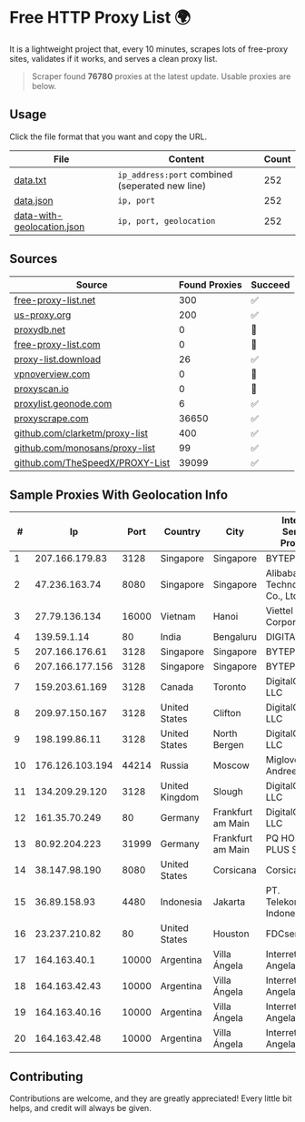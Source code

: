 
# Free HTTP Proxy List 🌍

It is a lightweight project that, every 10 minutes, scrapes lots of free-proxy sites, validates if it works, and serves a clean proxy list.


> Scraper found **76780** proxies at the latest update. Usable proxies are below.

## Usage

Click the file format that you want and copy the URL.


|File|Content|Count|
|----|-------|-----|
|[data.txt](https://raw.githubusercontent.com/themiralay/Proxy-List-World/master/data.txt)|`ip_address:port` combined (seperated new line)|252|
|[data.json](https://raw.githubusercontent.com/themiralay/Proxy-List-World/master/data.json)|`ip, port`|252|
|[data-with-geolocation.json](https://raw.githubusercontent.com/themiralay/Proxy-List-World/master/data-with-geolocation.json)|`ip, port, geolocation`|252|

## Sources

|Source|Found Proxies|Succeed|
|------|-------------|-------|
|[free-proxy-list.net](https://free-proxy-list.net)|300|✅|
|[us-proxy.org](https://www.us-proxy.org)|200|✅|
|[proxydb.net](http://proxydb.net)|0|🚫|
|[free-proxy-list.com](https://free-proxy-list.com/?page=&port=&type%5B%5D=http&type%5B%5D=https&up_time=0&search=Search)|0|🚫|
|[proxy-list.download](https://www.proxy-list.download/HTTP)|26|✅|
|[vpnoverview.com](https://vpnoverview.com/privacy/anonymous-browsing/free-proxy-servers)|0|🚫|
|[proxyscan.io](https://www.proxyscan.io)|0|🚫|
|[proxylist.geonode.com](https://proxylist.geonode.com/api/proxy-list?limit=300&page=1&sort_by=lastChecked&sort_type=desc&protocols=http,https)|6|✅|
|[proxyscrape.com](https://api.proxyscrape.com/v2/?request=displayproxies&protocol=http&timeout=10000&country=all&ssl=all&anonymity=all)|36650|✅|
|[github.com/clarketm/proxy-list](https://raw.githubusercontent.com/clarketm/proxy-list/master/proxy-list-raw.txt)|400|✅|
|[github.com/monosans/proxy-list](https://raw.githubusercontent.com/monosans/proxy-list/main/proxies/http.txt)|99|✅|
|[github.com/TheSpeedX/PROXY-List](https://raw.githubusercontent.com/TheSpeedX/PROXY-List/master/http.txt)|39099|✅|


## Sample Proxies With Geolocation Info

|#|Ip|Port|Country|City|Internet Service Provider|
|-|--|----|-------|----|-------------------------|
|1|207.166.179.83|3128|Singapore|Singapore|BYTEPLUS|
|2|47.236.163.74|8080|Singapore|Singapore|Alibaba (US) Technology Co., Ltd.|
|3|27.79.136.134|16000|Vietnam|Hanoi|Viettel Corporation|
|4|139.59.1.14|80|India|Bengaluru|DIGITALOCEAN|
|5|207.166.176.61|3128|Singapore|Singapore|BYTEPLUS|
|6|207.166.177.156|3128|Singapore|Singapore|BYTEPLUS|
|7|159.203.61.169|3128|Canada|Toronto|DigitalOcean, LLC|
|8|209.97.150.167|3128|United States|Clifton|DigitalOcean, LLC|
|9|198.199.86.11|3128|United States|North Bergen|DigitalOcean, LLC|
|10|176.126.103.194|44214|Russia|Moscow|Miglovets Egor Andreevich|
|11|134.209.29.120|3128|United Kingdom|Slough|DigitalOcean, LLC|
|12|161.35.70.249|80|Germany|Frankfurt am Main|DigitalOcean, LLC|
|13|80.92.204.223|31999|Germany|Frankfurt am Main|PQ HOSTING PLUS S.R.L.|
|14|38.147.98.190|8080|United States|Corsicana|Corsicana ISD|
|15|36.89.158.93|4480|Indonesia|Jakarta|PT. Telekomunikasi Indonesia|
|16|23.237.210.82|80|United States|Houston|FDCservers.net|
|17|164.163.40.1|10000|Argentina|Villa Ángela|Interret Villa Angela SRL|
|18|164.163.42.43|10000|Argentina|Villa Ángela|Interret Villa Angela SRL|
|19|164.163.40.16|10000|Argentina|Villa Ángela|Interret Villa Angela SRL|
|20|164.163.42.48|10000|Argentina|Villa Ángela|Interret Villa Angela SRL|



## Contributing

Contributions are welcome, and they are greatly appreciated! Every
little bit helps, and credit will always be given.

